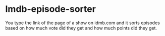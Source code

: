 # Imdb-episode-sorter
You type the link of the page of a show on idmb.com and it sorts episodes based on how much vote did they get and how much points did they get.
